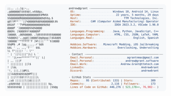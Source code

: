 <a href="https://github.com/AlieenBotrishabh/AlieenBotrishabh">
  <picture>
    <source media="(prefers-color-scheme: dark)" srcset="https://raw.githubusercontent.com/AlieenBotrishabh/AlieenBotrishabh/main/dark_mode.svg">
    <img alt="Andrew Grant's GitHub Profile README" src="https://raw.githubusercontent.com/AlieenBotrishabh/AlieenBotrishabh/main/light_mode.svg">
  </picture>
</a>
